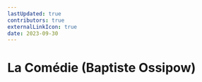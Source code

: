 ```yaml
---
lastUpdated: true
contributors: true
externalLinkIcon: true
date: 2023-09-30
---
```

# La Comédie (Baptiste Ossipow)